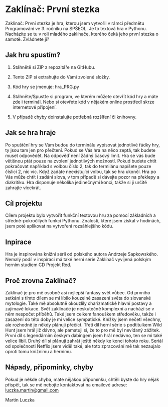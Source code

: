 # Zaklínač: První stezka

Zaklínač: První stezka je hra, kterou jsem vytvořil v rámci předmětu Programování ve 3. ročníku na SPŠEOL. Je to textová hra v Pythonu. Nacházíte se tu v roli mladého zaklínače, kterého čeká jeho první stezka o samotě. Zvládnete ji?

## Jak hru spustím?

1) Stáhnětě si ZIP z repozitáře na GitHubu.

2) Tento ZIP si extrahujte do Vámi zvolené složky.

3) Kód hry se jmenuje: hra_PRG.py

4) Stáhněte/Spustťe si program, ve kterém můžete otevřít kód hry a máte zde i terminál. Nebo si otevřete kód v nějakém online prostředí skrze internetové připojení.

5) V případě chyby doinstalujte potřebná rozšíření či knihovny.

## Jak se hra hraje

Po spuštění hry se Vám budou do terminálu vypisovat jednotlivé řádky hry, ty jsou tam jen pro přečtení. Pokud se Vás hra na něco zeptá, tak budete muset odpovědět. Na odpověď není žádný časový limit. Hra se vás bude větišnou ptát pouze na zvolení jednotlivých možností. Pokud budete chtít pokračovat například s volbou číslo 2, tak do termilánu napíšete pouze číslici 2, nic víc. Když zadáte neexistující volbu, tak se hra ukončí. Hra po Vás může chtít i zadání slova, v tom případě si dávejte pozor na překlepy a diakritiku. Hra disponuje několika jedinečnými konci, takže si ji určitě zahrajte vícekrát.

## Cíl projektu

Cílem projektu bylo vytvořit funkční textovou hru za pomocí základních a středně-pokročilých funkcí Pythonu. Znalosti, které jsem získal v hodinách, jsem poté aplikovat na vytvoření rozsáhlejšího kódu.

## Inpirace

Hra je inspirována knížní sérií od polského autora Andrzeje Sapkowského. Nemalý podíl v inspiraci má také herní série Zaklínač vyvíjená polským herním studiem CD Projekt Red.

## Proč zrovna Zaklínač?

Zaklínač je pro mě osobně asi nejlepší fantasy svět vůbec. Od prvního setkání s tímto dílem se mi líbilo kouzelné zasazení světa do slovanské mytologie. Také mě absolutně okouzlily charizmatické hlavní postavy a zajímavé lokace. Svět zaklínače je neskutečně komplexní a nachází se v něm nespočet příběhů. Také jsem celkem fanouškem středověku, takže i zasazení do této doby je mi velice sympatické. Knížky jsem nečetl všechny, ale rozhodně je někdy plánuji přečíct. Třetí díl herní série s podtitulkem Wild Hunt jsem hrál již dávno, ale pamatuji si, že to pro mě byl nevídaný zážitek. První díl s legendárním českým dabingem jsem hrál nedávno, ten se mi také velice líbil. Druhý díl si plánuji zahrát ještě někdy ke konci tohoto roku. Seriál od společnosti Netflix jsem viděl také, ale toto zpracování mě tak nezaujalo oproti tomu knižnímu a hernímu.

## Nápady, připomínky, chyby

Pokud je někde chyba, máte nějakou připomínku, chtěli byste do hry nějak přispět, tak se mě nebojte kontaktovat na emailové adrese: luczka.martin@gmail.com

Martin Luczka






